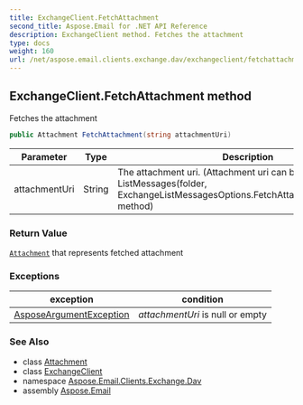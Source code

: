 ```yaml
---
title: ExchangeClient.FetchAttachment
second_title: Aspose.Email for .NET API Reference
description: ExchangeClient method. Fetches the attachment
type: docs
weight: 160
url: /net/aspose.email.clients.exchange.dav/exchangeclient/fetchattachment/
---
```

## ExchangeClient.FetchAttachment method

Fetches the attachment

```csharp
public Attachment FetchAttachment(string attachmentUri)
```

| Parameter | Type | Description |
| --- | --- | --- |
| attachmentUri | String | The attachment uri. (Attachment uri can be retrieved using ListMessages(folder, ExchangeListMessagesOptions.FetchAttachmentInformation) method) |

### Return Value

[`Attachment`](../../../aspose.email/attachment/) that represents fetched attachment

### Exceptions

| exception | condition |
| --- | --- |
| [AsposeArgumentException](../../../aspose.email/asposeargumentexception/) | *attachmentUri* is null or empty |

### See Also

* class [Attachment](../../../aspose.email/attachment/)
* class [ExchangeClient](../)
* namespace [Aspose.Email.Clients.Exchange.Dav](../../exchangeclient/)
* assembly [Aspose.Email](../../../)


